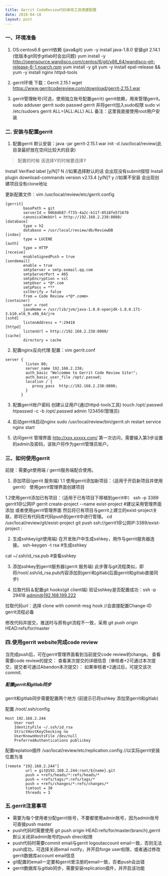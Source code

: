 ```yaml
---
title: Gerrit CodeReview代码审核工具搭建配置
date: 2018-04-18
layout: post
---
```


### 一、环境准备
1. OS:centos6.8
gerrit依赖 (java&git)
yum -y install java-1.8.0
安装git 2.14.1 (低版本git同步gitlab时会出问题)
yum install -y  http://opensource.wandisco.com/centos/6/git/x86_64/wandisco-git-release-6-1.noarch.rpm
yum install -y git
yum -y install epel-release && yum -y install nginx httpd-tools

2. gerrit环境
下载：Gerrit 2.15.1  wget https://www.gerritcodereview.com/download/gerrit-2.15.1.war
<!-- more --> 

3. gerrit管理帐号(可选，使用独立账号配置gerrit)
gerrit依赖，用来管理gerrit。
sudo adduser gerrit
sudo passwd gerrit
并将gerrit加入sudo权限
sudo vi /etc/sudoers
gerrit  ALL=(ALL:ALL) ALL
备注：这里我直接使用root用户安装


### 二. 安装与配置gerrit
1. 配置gerrit
默认安装：java -jar gerrit-2.15.1.war init -d /usr/local/review(此目录最好放在空间比较大的目录)

> 配置的时候 该选择Y的时候要选择Y

Install Verified label         [y/N]? N    //如果选择默认的话 会出现没有submit按钮
Install plugin download-commands version v2.13.4 [y/N]? y  //如果不安装 会出现创建项目没有clone地址

更新配置文件：vim /usr/local/review/etc/gerrit.config

```
[gerrit]
        basePath = git
        serverId = 90b8d687-f735-4a2c-b117-0518fe571670
        canonicalWebUrl = http://192.168.2.238:8080/
[database]
        type = h2
        database = /usr/local/review/db/ReviewDB
[index]
        type = LUCENE
[auth]
        type = HTTP
[receive]
        enableSignedPush = true
[sendemail]
        enable = true
        smtpServer = smtp.exmail.qq.com
        smtpServerPort = 465  
        smtpEncryption = ssl
        smtpUser = *@*.com
        smtpPass = ***
        sslVerify = false
        from = Code Review <*@*.comm>
[container]
        user = root
        javaHome = /usr/lib/jvm/java-1.8.0-openjdk-1.8.0.171-3.b10.el6_9.x86_64/jre
[sshd]
        listenAddress = *:29418
[httpd]
        listenUrl = http://192.168.2.238:8080/
[cache]
        directory = cache
```
2. 配置nginx反向代理
配置：vim gerrit.conf
```
server {
         listen 80;
         server_name 192.168.2.238;
         auth_basic "Welcomme to Gerrit Code Review Site!";
         auth_basic_user_file /opt/.passwd;
         location / {
            proxy_pass  http://192.168.2.238:8080;
         }
       }
```


3. 配置gerrit账户密码 创建认证用户(通过httpd-tools工具)
touch /opt/.passwd
htpasswd -c -b /opt/.passwd admin 123456(管理员)

4. 启动gerrit&启动nginx
sudo /usr/local/review/bin/gerrit.sh restart
service nginx start

5. 访问gerrit 管理界面 http://xxx.xxxxx.com/
第一次访问，需要输入第3步设置的admin及密码，该账户将作为gerrit管理员账户。

### 三、如何使用gerrit
前提：需要git使用端 / gerrit服务端配合使用。
1. 添加项目(gerrit 服务端)
1.1 使用gerrit添加新项目：（适用于开启新项目并使用gerrit）
使用gerrit管理界面创建项目

1.2使用gerrit添加已有项目：（适用于已有项目下移植到gerrit中）
ssh -p 3389 gerrit1@公网IP gerrit create-project --name exist-project #建议采用管理界面添加
或者使用gerrit管理界面
然后将已有项目与gerrit上建立的exist-project关联，即将已有代码库代码push到gerrit中进行管理。
cd /usr/local/review/git/exist-project
git push ssh://gerrit1@公网IP:3389/exist-project *:*

2. 生成sshkey(git使用端)
在开发账户中生成sshkey，用作与gerrit服务器连接。
ssh-keygen -t rsa #生成sshkey

cat ~/.ssh/id_rsa.pub #查看sshkey

3. 添加sshkey到gerrit服务器(gerrit 服务端)
此步骤与git流程类似，即将/root/.ssh/id_rsa.pub内容添加到gerri和gitlab(后面gerrit和gitlab直接同步)

4. 拉取代码＆配置git hooks(git client端)
验证sshkey是否配置成功：ssh -p 29418 admin@192.168.199.222

拉取代码url：选择 clone with commit-msg hook  //会直接配置Change-ID gerrit流程必备

修改代码并提交，推送时与原有git流程不一致，采用 git push origin HEAD:refs/for/master

### 四.使用gerrit website完成code review
当完成push后，可在gerrit管理界面看到当前提交code review的change。
查看需要code review的提交：
查看某次提交的详细信息（审核者+2可通过本次提交，提交者可通过Abandon本次提交）：
如果审核者+2通过后，可提交该次commit.

##### 配置gerrit和gitlab同步
gerrit和gitlab同步需要配置两个地方 (前提示已将sshkey 添加至gerrit和gitlab)

配置 /root/.ssh/config
````
Host 192.168.2.244
    User root
    IdentityFile ~/.ssh/id_rsa
    StrictHostKeyChecking no
    UserKnownHostsFile /dev/null
    PreferredAuthentications publickey
````

配置replation插件
/usr/local/review/etc/replication.config   //以实际gerrit安装位置为准

````
[remote "192.168.2.244"]
         url = git@192.168.2.244:root/${name}.git
         push = +refs/heads/*:refs/heads/*
         push = +refs/tags/*:refs/tags/*
         push = +refs/changes/*:refs/changes/*
         timtout = 30
         threads = 3
````

### 五.gerrit注意事项
* 需要为每个使用者分配gerrit账号，不要都使用admin账号，因为admin账号可直接push master
* push代码时需要使用
git push origin HEAD:refs/for/master(branch),gerrit默认关闭非admin账号的push direct权限
* push代码时需要commit email与gerrit logoutaccount email一致，否则无法push成功，可选择关闭email notify，并开启forge user权限，或者通过修改gerrit数据库account email信息
* git配置的email一定要和gerrit里注册的email一致，否者push会出错
* gerrit数据库与gitlab同步，需要安装replication插件，并开启该功能
